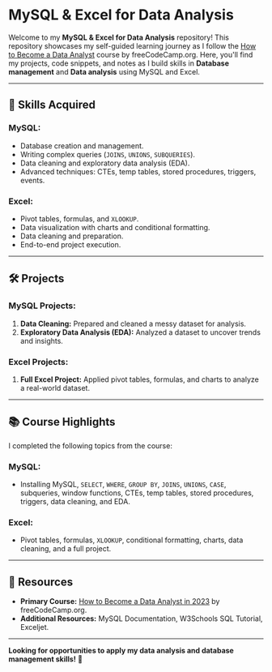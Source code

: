 
# MySQL & Excel for Data Analysis

Welcome to my **MySQL & Excel for Data Analysis** repository! This repository showcases my self-guided learning journey as I follow the [How to Become a Data Analyst](https://www.youtube.com/playlist?list=PLUaB-1hjhk8FE_XZ87vPPSfHqb6OcM0cF) course by freeCodeCamp.org. Here, you'll find my projects, code snippets, and notes as I build skills in **Database management** and **Data analysis** using MySQL and Excel.

---

## 🚀 Skills Acquired

### **MySQL:**
- Database creation and management.
- Writing complex queries (`JOINS`, `UNIONS`, `SUBQUERIES`).
- Data cleaning and exploratory data analysis (EDA).
- Advanced techniques: CTEs, temp tables, stored procedures, triggers, events.

### **Excel:**
- Pivot tables, formulas, and `XLOOKUP`.
- Data visualization with charts and conditional formatting.
- Data cleaning and preparation.
- End-to-end project execution.

---

## 🛠️ Projects

### **MySQL Projects:**
1. **Data Cleaning:** Prepared and cleaned a messy dataset for analysis.
2. **Exploratory Data Analysis (EDA):** Analyzed a dataset to uncover trends and insights.

### **Excel Projects:**
1. **Full Excel Project:** Applied pivot tables, formulas, and charts to analyze a real-world dataset.

---

## 📚 Course Highlights

I completed the following topics from the course:

### **MySQL:**
- Installing MySQL, `SELECT`, `WHERE`, `GROUP BY`, `JOINS`, `UNIONS`, `CASE`, subqueries, window functions, CTEs, temp tables, stored procedures, triggers, data cleaning, and EDA.

### **Excel:**
- Pivot tables, formulas, `XLOOKUP`, conditional formatting, charts, data cleaning, and a full project.

---

## 🔗 Resources

- **Primary Course:** [How to Become a Data Analyst in 2023](https://www.youtube.com/playlist?list=PLUaB-1hjhk8FE_XZ87vPPSfHqb6OcM0cF) by freeCodeCamp.org.
- **Additional Resources:** MySQL Documentation, W3Schools SQL Tutorial, Exceljet.

---

**Looking for opportunities to apply my data analysis and database management skills!** 🚀
